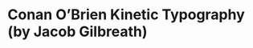 <!--
id: 3752088057
link: http://tumblr.atmos.org/post/3752088057/conan-obrien-kinetic-typography-by-jacob
slug: conan-obrien-kinetic-typography-by-jacob
date: Wed Mar 09 2011 15:50:14 GMT-0800 (PST)
publish: 2011-03-09
tags: 
title: Conan O&#8217;Brien Kinetic Typography (by Jacob Gilbreath)
-->


Conan O&#8217;Brien Kinetic Typography (by Jacob Gilbreath)
===========================================================



